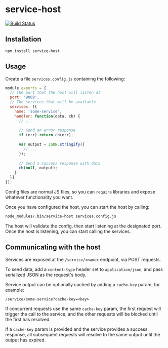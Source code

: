 service-host
============

[![Build Status](https://travis-ci.org/markfinger/service-host.svg?branch=master)](https://travis-ci.org/markfinger/service-host)


Installation
------------

```
npm install service-host
```

Usage
-----

Create a file `services.config.js` containing the following:

```javascript
module.exports = {
  // The port that the host will listen at
  port: '9009',
  // The services that will be available
  services: [{
    name: 'some-service',
    handler: function(data, cb) {
      // ...
      
      // Send an error response
      if (err) return cb(err);
      
      var output = JSON.stringify({
        // ...
      });
      
      // Send a success response with data
      cb(null, output);
    }
  }]
});
```

Config files are normal JS files, so you can `require` libraries and expose 
whatever functionality you want.

Once you have configured the host, you can start the host by calling:

```bash
node_modules/.bin/service-host services.config.js
```

The host will validate the config, then start listening at the designated 
port. Once the host is listening, you can start calling the services.


Communicating with the host
---------------------------

Services are exposed at the `/service/<name>` endpoint, via POST requests.

To send data, add a `content-type` header set to `application/json`, and pass
serialized JSON as the request's body.

Service output can be optionally cached by adding a `cache-key` param, 
for example:
```
/service/some-service?cache-key=<key>
```

If concurrent requests use the same `cache-key` param, the first request
will trigger the call to the service, and the other requests will be blocked 
until the first has resolved.

If a `cache-key` param is provided and the service provides a success response, all 
subsequent requests will resolve to the same output until the output has expired.
